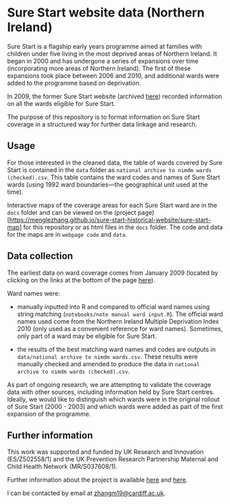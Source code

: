 # Sure Start website data (Northern Ireland) 

Sure Start is a flagship early years programme aimed at families with children under five living in the most deprived areas of Northern Ireland. It began in 2000 and has undergone a series of expansions over time (incorporating more areas of Northern Ireland). The first of these expansions took place between 2006 and 2010, and additional wards were added to the programme based on deprivation. 

In 2009, the former Sure Start website (archived [here](https://web.archive.org/web/20090101115113/http://www.surestart.gov.uk/aboutsurestart/help/contacts/northernireland/)) recorded information on all the wards eligible for Sure Start.  

The purpose of this repository is to format information on Sure Start coverage in a structured way for further data linkage and research. 

## Usage

For those interested in the cleaned data, the table of wards covered by Sure Start is contained in the `data` folder as `national archive to nimdm wards (checked).csv`. This table contains the ward codes and names of Sure Start wards (using 1992 ward boundaries—the geographical unit used at the time). 

Interactive maps of the coverage areas for each Sure Start ward are in the `docs` folder and can be viewed on the (project page)[https://menglezhang.github.io/sure-start-historical-website/sure-start-map] for this repository or as html files in the `docs` folder. The code and data for the maps are in `webpage code` and `data`.



## Data collection

The earliest data on ward coverage comes from January 2009 (located by clicking on the links at the bottom of the page [here](https://web.archive.org/web/20090101115113/http://www.surestart.gov.uk/aboutsurestart/help/contacts/northernireland/)). 

Ward names were:

- manually inputted into R and compared to official ward names using string matching (`notebooks/note manual ward input.R`). The official ward names used come from the Northern Ireland Multiple Deprivation Index 2010 (only used as a convenient reference for ward names). Sometimes, only part of a ward may be eligible for Sure Start.  

- the results of the best matching ward names and codes are outputs in  `data/national archive to nimdm wards.csv`. These results were manually checked and amended to produce the data in `national archive to nimdm wards (checked).csv`. 

As part of ongoing research, we are attempting to validate the coverage data with other sources, including information held by Sure Start centres. Ideally, we would like to distinguish which wards were in the original rollout of Sure Start (2000 - 2003) and which wards were added as part of the first expansion of the programme. 

## Further information

This work was supported and funded by UK Research and Innovation (ES/Z502558/1) and the UK Prevention Research Partnership Maternal and Child Health Network (MR/S037608/1). 

Further information about the project is available [here](https://cascadewales.org/research/the-impact-of-sure-start-on-health-and-social-care/) and [here](https://matchnet.sphsu.gla.ac.uk/pump-priming-funding/). 

I can be contacted by email at [zhangm19@cardiff.ac.uk](zhangm19@cardiff.ac.uk). 
